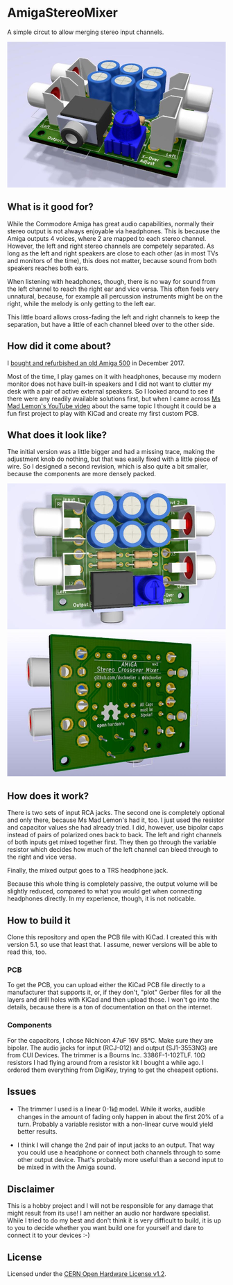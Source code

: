 # AmigaStereoMixer

A simple circut to allow merging stereo input channels.

![v2 Rendering](AmigaStereoMixer.jpg)

## What is it good for?
While the Commodore Amiga has great audio capabilities, normally their stereo output is not always enjoyable via headphones. This is because the Amiga outputs 4 voices, where 2 are mapped to each stereo channel. However, the left and right stereo channels are competely separated.  As long as the left and right speakers are close to each other (as in most TVs and
monitors of the time), this does not matter, because sound from both speakers reaches both ears.

When listening with headphones, though, there is no way for sound from the left channel to reach the right ear and vice versa. This often feels very unnatural, because, for example all percussion instruments might be on the right, while the melody is only getting to the left ear. 

This little board allows cross-fading the left and right channels to keep the separation, but have a little of each channel bleed over to the other side.

## How did it come about?

I [bought and refurbished an old Amiga 500](http://www.danielschneller.com/search/label/amiga) in December 2017.

Most of the time, I play games on it with headphones, because my modern monitor does not have built-in speakers and I did not want to clutter my desk with a pair of active external speakers. So I looked around to see if there were any readily available solutions first, but when I came across [Ms Mad Lemon's YouTube video](https://www.youtube.com/watch?v=cg2SPF7CMwM) about the same topic I thought it could be a fun first project to play with KiCad and create my first custom PCB.

## What does it look like?

The initial version was a little bigger and had a missing trace, making the adjustment knob do nothing, but that was easily fixed with a little piece of wire. So I designed a second revision, which is also quite a bit smaller, because the components are more densely packed. 

![v2 Frontside Rendering](AmigaStereoMixerF.jpg)
![v2 Backside Rendering](AmigaStereoMixerB.jpg)

## How does it work?

There is two sets of input RCA jacks. The second one is completely optional and only there, because Ms Mad Lemon's had it, too. I just used the resistor and capacitor values she had already tried. I did, however, use bipolar caps instead of pairs of polarized ones back to back.
The left and right channels of both inputs get mixed together first. They then go through the variable resistor which decides how much of the left channel can bleed through to the right and vice versa.  

Finally, the mixed output goes to a TRS headphone jack.

Because this whole thing is completely passive, the output volume will be slightly reduced, compared to what you would get when connecting headphones directly. In my experience, though, it is not noticable.

## How to build it

Clone this repository and open the PCB file with KiCad. I created this with version 5.1, so use that least that. I assume, newer versions will be able to read this, too. 

### PCB

To get the PCB, you can upload either the KiCad PCB file directly to a manufacturer that supports it, or, if they don't, "plot" Gerber files for all the layers and drill holes with KiCad and then upload those. I won't go into the details, because there is a ton of documentation on that on the internet. 

### Components

For the capacitors, I chose Nichicon 47uF 16V 85°C. Make sure they are bipolar. The audio jacks for input (RCJ-012) and output (SJ1-3553NG) are from CUI Devices. The trimmer is a Bourns Inc. 3386F-1-102TLF. 10Ω resistors I had flying around from a resistor kit I bought a while ago. I ordered them everything from DigiKey, trying to get the cheapest options.

## Issues

* The trimmer I used is a linear 0-1㏀ model. While it works, audible changes in the amount of fading only happen in about the first 20% of a turn. Probably a variable resistor with a non-linear curve would yield better results. 

* I think I will change the 2nd pair of input jacks to an output. That way you could use a headphone or connect both channels through to some other output device. That's probably more useful than a second input to be mixed in with the Amiga sound.

## Disclaimer

This is a hobby project and I will not be responsible for any damage that might result from its use! I am neither an audio nor hardware specialist. While I tried to do my best and don't think it is very difficult to build, it is up to you to decide whether you want build one for yourself and dare to connect it to your devices :-)

## License

Licensed under the [CERN Open Hardware License v1.2](cern_ohl_v_1_2.txt).
